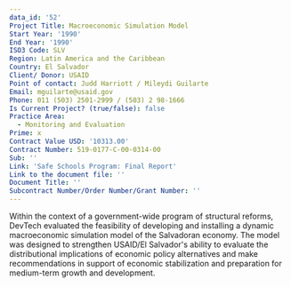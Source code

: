 ```yaml
---
data_id: '52'
Project Title: Macroeconomic Simulation Model
Start Year: '1990'
End Year: '1990'
ISO3 Code: SLV
Region: Latin America and the Caribbean
Country: El Salvador
Client/ Donor: USAID
Point of contact: Judd Harriott / Mileydi Guilarte
Email: mguilarte@usaid.gov
Phone: 011 (503) 2501-2999 / (503) 2 98-1666
Is Current Project? (true/false): false
Practice Area:
  - Monitoring and Evaluation
Prime: x
Contract Value USD: '10313.00'
Contract Number: 519-0177-C-00-0314-00
Sub: ''
Link: 'Safe Schools Program: Final Report'
Link to the document file: ''
Document Title: ''
Subcontract Number/Order Number/Grant Number: ''
---
```


Within the context of a government-wide program of structural reforms, DevTech evaluated the feasibility of developing and installing a dynamic macroeconomic simulation model of the Salvadoran economy. The model was designed to strengthen USAID/El Salvador's ability to evaluate the distributional implications of economic policy alternatives and make recommendations in support of economic stabilization and preparation for medium-term growth and development.